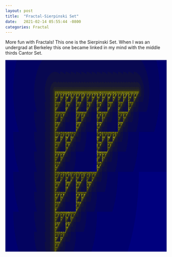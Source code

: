 ```yaml
---
layout: post
title:  "Fractal-Sierpinski Set"
date:   2021-02-14 05:55:44 -0800
categories: Fractal
---
```

More fun with Fractals! This one is the Sierpinski Set. When I was an undergrad at Berkeley this one became
linked in my mind with the middle thirds Cantor Set. <br>
<div style="text-align: center;"><img src="/images/Sierpinski.png" width="900" height="600" alt=""></div>

 
